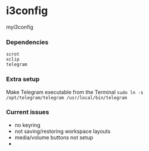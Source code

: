# i3config
myi3config

### Dependencies

```
scrot
xclip
telegram
```

### Extra setup

Make Telegram executable from the Terminal
`sudo ln -s /opt/telegram/telegram /usr/local/bin/telegram`


### Current issues

* no keyring
* not saving/restoring workspace layouts
* media/volume buttons not setup
* 
